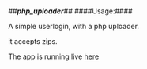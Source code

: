 # 

##***php_uploader***##
####Usage:####

A simple userlogin, with a php uploader. 

it accepts zips.

The app is running live [here](http://projects.eunoia-labs.com/php_uploader)

